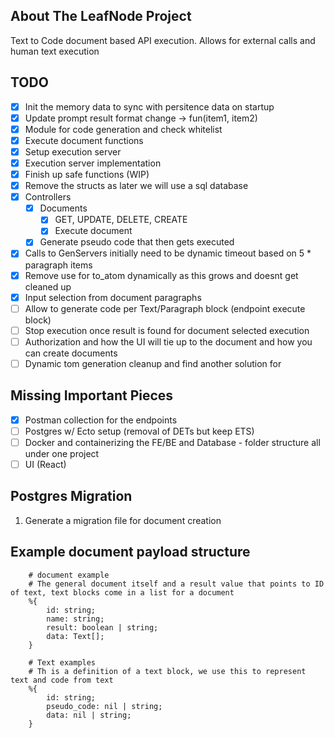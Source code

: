<!-- ABOUT THE PROJECT -->
## About The LeafNode Project

Text to Code document based API execution. Allows for external calls and human text execution


## TODO
- [x] Init the memory data to sync with persitence data on startup
- [x] Update prompt result format change -> fun(item1, item2)
- [x] Module for code generation and check whitelist
- [x] Execute document functions
- [x] Setup execution server
- [x] Execution server implementation
- [x] Finish up safe functions (WIP)
- [x] Remove the structs as later we will use a sql database
- [x] Controllers
    - [x] Documents
        - [x] GET, UPDATE, DELETE, CREATE
        - [x] Execute document
    - [x] Generate pseudo code that then gets executed
- [x] Calls to GenServers initially need to be dynamic timeout based on 5 * paragraph items
- [x] Remove use for to_atom dynamically as this grows and doesnt get cleaned up
- [x] Input selection from document paragraphs
- [ ] Allow to generate code per Text/Paragraph block (endpoint execute block)
- [ ] Stop execution once result is found for document selected execution
- [ ] Authorization and how the UI will tie up to the document and how you can create documents
- [ ] Dynamic tom generation cleanup and find another solution for

## Missing Important Pieces
- [x] Postman collection for the endpoints
- [ ] Postgres w/ Ecto setup (removal of DETs but keep ETS)
- [ ] Docker and containerizing the FE/BE and Database - folder structure all under one project
- [ ] UI (React)

## Postgres Migration
1. Generate a migration file for document creation

## Example document payload structure
```
    # document example
    # The general document itself and a result value that points to ID of text, text blocks come in a list for a document
    %{
        id: string;
        name: string;
        result: boolean | string;
        data: Text[];
    }

    # Text examples
    # Th is a definition of a text block, we use this to represent text and code from text
    %{
        id: string;
        pseudo_code: nil | string;
        data: nil | string;
    }
```

